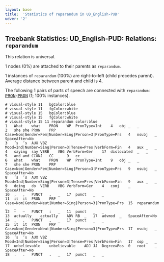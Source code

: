 ```yaml
---
layout: base
title:  'Statistics of reparandum in UD_English-PUD'
udver: '2'
---
```


## Treebank Statistics: UD_English-PUD: Relations: `reparandum`

This relation is universal.

1 nodes (0%) are attached to their parents as `reparandum`.

1 instances of `reparandum` (100%) are right-to-left (child precedes parent).
Average distance between parent and child is 4.

The following 1 pairs of parts of speech are connected with `reparandum`: <tt><a href="en_pud-pos-PRON.html">PRON</a></tt>-<tt><a href="en_pud-pos-PRON.html">PRON</a></tt> (1; 100% instances).


~~~ conllu
# visual-style 11	bgColor:blue
# visual-style 11	fgColor:white
# visual-style 15	bgColor:blue
# visual-style 15	fgColor:white
# visual-style 15 11 reparandum	color:blue
1	What	what	PRON	WP	PronType=Int	4	obj	_	_
2	she	she	PRON	PRP	Case=Nom|Gender=Fem|Number=Sing|Person=3|PronType=Prs	4	nsubj	_	SpaceAfter=No
3	’s	’s	AUX	VBZ	Mood=Ind|Number=Sing|Person=3|Tense=Pres|VerbForm=Fin	4	aux	_	_
4	saying	say	VERB	VBG	VerbForm=Ger	17	dislocated	_	_
5	and	and	CCONJ	CC	_	9	cc	_	_
6	what	what	PRON	WP	PronType=Int	9	obj	_	_
7	she	she	PRON	PRP	Case=Nom|Gender=Fem|Number=Sing|Person=3|PronType=Prs	9	nsubj	_	SpaceAfter=No
8	’s	’s	AUX	VBZ	Mood=Ind|Number=Sing|Person=3|Tense=Pres|VerbForm=Fin	9	aux	_	_
9	doing	do	VERB	VBG	VerbForm=Ger	4	conj	_	SpaceAfter=No
10	,	,	PUNCT	,	_	17	punct	_	_
11	it	it	PRON	PRP	Case=Nom|Gender=Neut|Number=Sing|Person=3|PronType=Prs	15	reparandum	_	_
12	—	—	PUNCT	:	_	11	punct	_	_
13	actually	actually	ADV	RB	_	17	advmod	_	SpaceAfter=No
14	,	,	PUNCT	,	_	17	punct	_	_
15	it	it	PRON	PRP	Case=Nom|Gender=Neut|Number=Sing|Person=3|PronType=Prs	17	nsubj	_	SpaceAfter=No
16	’s	’s	AUX	VBZ	Mood=Ind|Number=Sing|Person=3|Tense=Pres|VerbForm=Fin	17	cop	_	_
17	unbelievable	unbelievable	ADJ	JJ	Degree=Pos	0	root	_	SpaceAfter=No
18	.	.	PUNCT	.	_	17	punct	_	_

~~~


